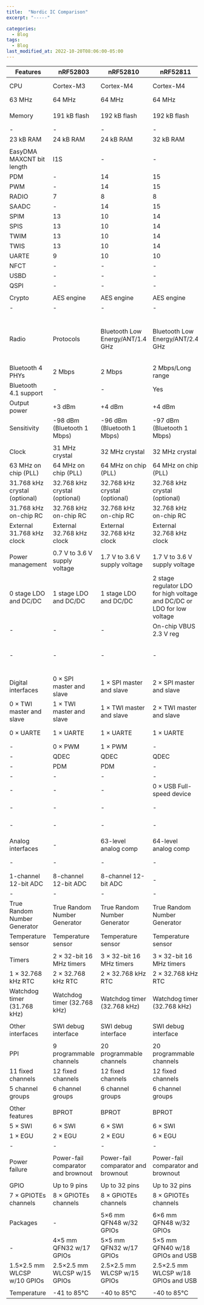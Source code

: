 ```yaml
---
title:  "Nordic IC Comparison"
excerpt: "-----"

categories:
  - Blog
tags:
  - Blog
last_modified_at: 2022-10-20T08:06:00-05:00
---
```


| Features | nRF52803 | nRF52810 | nRF52811 | nRF52820 | nRF52832 | nRF52833 | nRF52840 |
| --- | --- | --- | --- | --- | --- | --- | --- |
| CPU | Cortex-M3 | Cortex-M4 | Cortex-M4 | Cortex-M4 | Cortex-M4 with FPU | Cortex-M4 with FPU | Cortex-M4 with FPU |
| 63 MHz | 64 MHz | 64 MHz | 64 MHz | 64 MHz | 64 MHz | 64 MHz |  |
|  |  |  |  |  |  |  |  |
| Memory | 191 kB flash | 192 kB flash | 192 kB flash | 256 kB flash | 512/256 kB flash | 512 kB flash | 1 MB flash |
| - | - | - | - | Cache | Cache | Cache |  |
| 23 kB RAM | 24 kB RAM | 24 kB RAM | 32 kB RAM | 64/32 kB RAM | 128 kB RAM | 256 kB RAM |  |
|  |  |  |  |  |  |  |  |
| EasyDMA MAXCNT bit length | I1S | - | - | - | - | 14 | 14 |
| PDM | - | 14 | 15 | - | 15 | 15 | 15 |
| PWM | - | 14 | 15 | - | 15 | 15 | 15 |
| RADIO | 7 | 8 | 8 | 8 | 8 | 8 | 8 |
| SAADC | - | 14 | 15 | - | 15 | 15 | 15 |
| SPIM | 13 | 10 | 14 | 15 | 8 | 16 | 16 |
| SPIS | 13 | 10 | 14 | 15 | 8 | 16 | 16 |
| TWIM | 13 | 10 | 14 | 15 | 8 | 16 | 16 |
| TWIS | 13 | 10 | 14 | 15 | 8 | 16 | 16 |
| UARTE | 9 | 10 | 10 | 15 | 8 | 16 | 16 |
| NFCT | - | - | - | - | 8 | 9 | 9 |
| USBD | - | - | - | 6 | - | 7 | 7 |
| QSPI | - | - | - | - | - | - | 19 |
|  |  |  |  |  |  |  |  |
| Crypto | AES engine | AES engine | AES engine | AES engine | AES engine | AES engine | AES engine |
| - | - | - | - | - | - | CryptoCell™309 |  |
|  |  |  |  |  |  |  |  |
| Radio | Protocols | Bluetooth Low Energy/ANT/1.4 GHz | Bluetooth Low Energy/ANT/2.4 GHz | Bluetooth Low Energy/ANT/2.4 GHz/IEEE 802.15.4 | Bluetooth Low Energy/Bluetooth mesh/Thread/ Zigbee/ANT/2.4 GHz/IEEE 802.15.4 | Bluetooth Low Energy/Bluetooth mesh/ANT/2.4 GHz | Bluetooth Low Energy/Bluetooth mesh/Thread/ Zigbee/ANT/2.4 GHz/IEEE 802.15.4 |
| Bluetooth 4 PHYs | 2 Mbps | 2 Mbps | 2 Mbps/Long range | 2 Mbps/Long range | 2 Mbps | 2 Mbps/Long range | 2 Mbps/Long range |
| Bluetooth 4.1 support | - | - | Yes | Yes | - | Yes | - |
| Output power | +3 dBm | +4 dBm | +4 dBm | +8 dBm | +4 dBm | +8 dBm | +8 dBm |
| Sensitivity | -98 dBm (Bluetooth 1 Mbps) | -96 dBm (Bluetooth 1 Mbps) | -97 dBm (Bluetooth 1 Mbps) | -95 dBm (Bluetooth Low Energy 1 Mbps) | -96 dBm (Bluetooth Low Energy 1 Mbps) | -95 dBm (Bluetooth Low Energy 1 Mbps) | -95 dBm (Bluetooth Low Energy 1 Mbps) |
|  |  |  |  |  |  |  |  |
| Clock | 31 MHz crystal | 32 MHz crystal | 32 MHz crystal | 32 MHz crystal | 32 MHz crystal | 32 MHz crystal | 32 MHz crystal |
| 63 MHz on chip (PLL) | 64 MHz on chip (PLL) | 64 MHz on chip (PLL) | 64 MHz on chip (PLL) | 64 MHz on chip (PLL) | 64 MHz on chip (PLL) | 64 MHz on chip (PLL) |  |
| 31.768 kHz crystal (optional) | 32.768 kHz crystal (optional) | 32.768 kHz crystal (optional) | 32.768 kHz crystal (optional) | 32.768 kHz crystal (optional) | 32.768 kHz crystal (optional) | 32.768 kHz crystal (optional) |  |
| 31.768 kHz on-chip RC | 32.768 kHz on-chip RC | 32.768 kHz on-chip RC | 32.768 kHz on-chip RC | 32.768 kHz on-chip RC | 32.768 kHz on-chip RC | 32.768 kHz on-chip RC |  |
| External 31.768 kHz clock | External 32.768 kHz clock | External 32.768 kHz clock | External 32.768 kHz clock | External 32.768 kHz clock | External 32.768 kHz clock | External 32.768 kHz clock |  |
|  |  |  |  |  |  |  |  |
| Power management | 0.7 V to 3.6 V supply voltage | 1.7 V to 3.6 V supply voltage | 1.7 V to 3.6 V supply voltage | 1.7 V to 5.5 V supply voltage |
| 0 stage LDO and DC/DC | 1 stage LDO and DC/DC | 1 stage LDO and DC/DC | 2 stage regulator LDO for high voltage and DC/DC or LDO for low voltage | 1 stage LDO and DC/DC | 2 stage regulator LDO for high voltage and DC/DC or LDO for low voltage | 2 stage LDO and DC/DC |  |
| - | - | - | On-chip VBUS 2.3 V reg | - | On-chip VBUS 3.3 V reg | On-chip VBUS 3.3 V reg |  |
| - | - | - | - | - | - | Regulated supply for external components |  |
|  |  |  |  |  |  |  |  |
| Digital interfaces | 0 × SPI master and slave | 1 × SPI master and slave | 2 × SPI master and slave | 2 × SPI master and slave | 3 × SPI master and slave | 4 × SPI master and 3 × SPI slave | 4 × SPI master and 3 × SPI slave |
| 0 × TWI master and slave | 1 × TWI master and slave | 1 × TWI master and slave | 2 × TWI master and slave | 2 × TWI master and slave | 2 × TWI master and slave | 2 × TWI master and slave |  |
| 0 × UARTE | 1 × UARTE | 1 × UARTE | 1 × UARTE | 1 × UARTE or UART | 2 × UARTE | 2 × UARTE |  |
| - | 0 × PWM | 1 × PWM | - | 3 × PWM | 4 × PWM | 4 × PWM |  |
| - | QDEC | QDEC | QDEC | QDEC | QDEC | QDEC |  |
| - | PDM | PDM | - | PDM | PDM | PDM |  |
| - | - | - | - | I1S | I2S | I2S |  |
| - | - | - | 0 × USB Full-speed device | - | 1 × USB Full-speed device | 1 × USB Full-speed device |  |
| - | - | - | - | - | 0 × high-speed SPI master | 1 × high-speed SPI master |  |
| - | - | - | - | - | - | 0 × Quad SPI (w.XIP) |  |
|  |  |  |  |  |  |  |  |
| Analog interfaces | - | 63-level analog comp | 64-level analog comp | 64-level analog comp | 64-level analog comp | 64-level analog comp | 64-level analog comp |
| - | - | - | - | 14-level low-power comp | 15-level low-power comp | 15-level low-power comp |  |
| 1-channel 12-bit ADC | 8-channel 12-bit ADC | 8-channel 12-bit ADC | - | 8-channel 12-bit ADC | 8-channel 12-bit ADC | 8-channel 12-bit ADC |  |
| - | - | - | - | NFC Tag | NFC Tag | NFC Tag |  |
| True Random Number Generator | True Random Number Generator | True Random Number Generator | True Random Number Generator | True Random Number Generator | True Random Number Generator | True Random Number Generator |  |
| Temperature sensor | Temperature sensor | Temperature sensor | Temperature sensor | Temperature sensor | Temperature sensor | Temperature sensor |  |
|  |  |  |  |  |  |  |  |
| Timers | 2 × 32-bit 16 MHz timers | 3 × 32-bit 16 MHz timers | 3 × 32-bit 16 MHz timers | 4 × 32-bit 16 MHz timers | 5 × 32-bit 16 MHz timers | 5 × 32-bit 16 MHz timers | 5 × 32-bit 16 MHz timers |
| 1 × 32.768 kHz RTC | 2 × 32.768 kHz RTC | 2 × 32.768 kHz RTC | 2 × 32.768 kHz RTC | 3 × 32.768 kHz RTC | 3 × 32.768 kHz RTC | 3 × 32.768 kHz RTC |  |
| Watchdog timer (31.768 kHz) | Watchdog timer (32.768 kHz) | Watchdog timer (32.768 kHz) | Watchdog timer (32.768 kHz) | Watchdog timer (32.768 kHz) | Watchdog timer (32.768 kHz) | Watchdog timer (32.768 kHz) |  |
|  |  |  |  |  |  |  |  |
| Other interfaces | SWI debug interface | SWI debug interface | SWI debug interface | SWI debug interface | SWI debug interface | SWI debug interface | SWI debug interface |
|  |  |  |  |  |  |  |  |
| PPI | 9 programmable channels | 20 programmable channels | 20 programmable channels | 20 programmable channels | 20 programmable channels | 20 programmable channels | 20 programmable channels |
| 11 fixed channels | 12 fixed channels | 12 fixed channels | 12 fixed channels | 12 fixed channels | 12 fixed channels | 12 fixed channels |  |
| 5 channel groups | 6 channel groups | 6 channel groups | 6 channel groups | 6 channel groups | 6 channel groups | 6 channel groups |  |
|  |  |  |  |  |  |  |  |
| Other features | BPROT | BPROT | BPROT | BPROT | BPROT | ACL | ACL |
| 5 × SWI | 6 × SWI | 6 × SWI | 6 × SWI | 6 × SWI | 6 × SWI | 6 × SWI |  |
| 1 × EGU | 2 × EGU | 2 × EGU | 6 × EGU | 6 × EGU | 6 × EGU | 6 × EGU |  |
| - | - | - | - | MWU | MWU | MWU |  |
|  |  |  |  |  |  |  |  |
| Power failure | Power-fail comparator and brownout | Power-fail comparator and brownout | Power-fail comparator and brownout | Power-fail comparator and brownout | Power-fail comparator and brownout | Power-fail comparator and brownout | Power-fail comparator and brownout |
|  |  |  |  |  |  |  |  |
| GPIO | Up to 9 pins | Up to 32 pins | Up to 32 pins | Up to 18 pins | Up to 32 pins | Up to 42 pins | Up to 48 pins |
| 7 × GPIOTEs channels | 8 × GPIOTEs channels | 8 × GPIOTEs channels | 8 × GPIOTEs channels | 8 × GPIOTEs channels | 8 × GPIOTEs channels | 8 × GPIOTEs channels |  |
|  |  |  |  |  |  |  |  |
| Packages | - | 5×6 mm QFN48 w/32 GPIOs | 6×6 mm QFN48 w/32 GPIOs | - | 6×6 mm QFN48 w/32 GPIOs | 7×7 mm AQFN73 w/42 GPIOs | 7×7 mm AQFN73 w/48 GPIOs |
| - | 4×5 mm QFN32 w/17 GPIOs | 5×5 mm QFN32 w/17 GPIOs | 5×5 mm QFN40 w/18 GPIOs and USB | - | 5×5 mm QFN40 w/18 GPIOs and USB | 6×6 mm QFN48 w/30 GPIOs |  |
| 1.5×2.5 mm WLCSP w/10 GPIOs | 2.5×2.5 mm WLCSP w/15 GPIOs | 2.5×2.5 mm WLCSP w/15 GPIOs | 2.5×2.5 mm WLCSP w/18 GPIOs and USB | 3.0×3.2 mm WLCSP w/32 GPIOs | 3.2×3.2 mm WLCSP w/42 GPIOs and USB | 3.5×3.6 mm WLCSP w/48 GPIOs and USB |  |
|  |  |  |  |  |  |  |  |
| Temperature | -41 to 85°C | -40 to 85°C | -40 to 85°C | -40 to 105°C | -40 to 85°C | -40 to 105°C | -40 to 85°C |
